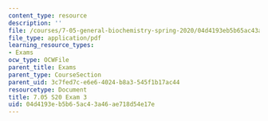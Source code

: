 ```yaml
---
content_type: resource
description: ''
file: /courses/7-05-general-biochemistry-spring-2020/04d4193eb5b65ac43a46ae718d54e17e_MIT7_05S20_Exam_3_2019.pdf
file_type: application/pdf
learning_resource_types:
- Exams
ocw_type: OCWFile
parent_title: Exams
parent_type: CourseSection
parent_uid: 3c7fed7c-e6e6-4024-b8a3-545f1b17ac44
resourcetype: Document
title: 7.05 S20 Exam 3
uid: 04d4193e-b5b6-5ac4-3a46-ae718d54e17e
---
```

